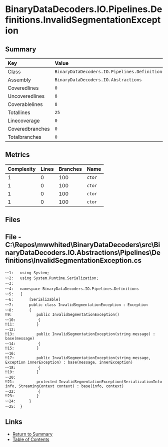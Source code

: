 ﻿# BinaryDataDecoders.IO.Pipelines.Definitions.InvalidSegmentationException

## Summary

| Key             | Value                                                                      |
| :-------------- | :------------------------------------------------------------------------- |
| Class           | `BinaryDataDecoders.IO.Pipelines.Definitions.InvalidSegmentationException` |
| Assembly        | `BinaryDataDecoders.IO.Abstractions`                                       |
| Coveredlines    | `0`                                                                        |
| Uncoveredlines  | `8`                                                                        |
| Coverablelines  | `8`                                                                        |
| Totallines      | `25`                                                                       |
| Linecoverage    | `0`                                                                        |
| Coveredbranches | `0`                                                                        |
| Totalbranches   | `0`                                                                        |

## Metrics

| Complexity | Lines | Branches | Name    |
| :--------- | :---- | :------- | :------ |
| 1          | 0     | 100      | `ctor`  |
| 1          | 0     | 100      | `ctor`  |
| 1          | 0     | 100      | `ctor`  |
| 1          | 0     | 100      | `ctor`  |

## Files

## File - C:\Repos\mwwhited\BinaryDataDecoders\src\BinaryDataDecoders.IO.Abstractions\Pipelines\Definitions\InvalidSegmentationException.cs

```CSharp
〰1:   using System;
〰2:   using System.Runtime.Serialization;
〰3:   
〰4:   namespace BinaryDataDecoders.IO.Pipelines.Definitions
〰5:   {
〰6:       [Serializable]
〰7:       public class InvalidSegmentationException : Exception
〰8:       {
‼9:           public InvalidSegmentationException()
〰10:          {
‼11:          }
〰12:  
‼13:          public InvalidSegmentationException(string message) : base(message)
〰14:          {
‼15:          }
〰16:  
‼17:          public InvalidSegmentationException(string message, Exception innerException) : base(message, innerException)
〰18:          {
‼19:          }
〰20:  
‼21:          protected InvalidSegmentationException(SerializationInfo info, StreamingContext context) : base(info, context)
〰22:          {
‼23:          }
〰24:      }
〰25:  }
```

## Links

* [Return to Summary](Summary.md)
* [Table of Contents](../TOC.md)


